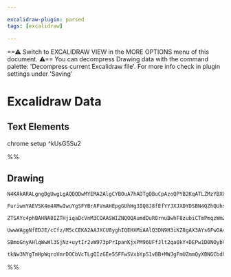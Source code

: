 ```yaml
---

excalidraw-plugin: parsed
tags: [excalidraw]

---
```

==⚠  Switch to EXCALIDRAW VIEW in the MORE OPTIONS menu of this document. ⚠== You can decompress Drawing data with the command palette: 'Decompress current Excalidraw file'. For more info check in plugin settings under 'Saving'


# Excalidraw Data
## Text Elements
chrome setup ^kUsG5Su2

%%
## Drawing
```compressed-json
N4KAkARALgngDgUwgLgAQQQDwMYEMA2AlgCYBOuA7hADTgQBuCpAzoQPYB2KqATLZMzYBXUtiRoIACyhQ4zZAHoFAc0JRJQgEYA6bGwC2CgF7N6hbEcK4OCtptbErHALRY8RMpWdx8Q1TdIEfARcZgRmBShcZQUebTiANho6IIR9BA4oZm4AbXAwUDAi6HhxdCgsKGSiyEYWdi40ABYABn5iutZOADlOMW4eAEYWwYSAdgSWgFYp9shCDmIsbghc

FuriwmYAEVSK4m4AMwIwuYgSFYBrAFVmAHEpgGUhHg3IQ8J8fEfYYJXJXDYDSBN4QZhQUhsS4IADqJHU3Ba2lm+QEEKhCB+MD+EkEHlBkL8kg44WyaEGZzYcEBahg3GGbVRqw4yhxqEZNQgmG4zgSAE4Emc6WhnABmAAcSJ4UzG4sG0rO4Mh0IAwmx8GxSCsAMSDBB6vWgzSAy7KQmLNUarUSCHWZjUwKZUEUeGSektOIjKZ80UjMYyuUKpmSBCE

ZTSAYc4phBAHNA8IZTHjiqaDcVnM3COAASWIZNQOQAumdDuR0rnuBwhF8zubiCTmPmqzWmZphIsAKLBdKZfNFs5CODEXD7eljBNNSWDPkTUUUplEDiXSvV/BnDXYaFx1DHfCnJmHThQR6EIxlUYlo8AMVw+k+wtQ885FUwVQkQMh6VQYSgg4JlAAFUqFYPwMBBvwQX84FBF8oAAQSIZRGnQYJDiqM46igcwCAQsNkOgKlQT0TJcAWJgKzQZs1yZT

UwwWAggNfEDJE/cCfz/M5cCEKA2AAJXCU8yghIQEHXMiAAlQ3DN9H3iKZ8gAX3AYs6FwOA4B+EcykKSB1DSMoIEQiN2gYQgEAoAAhE1MyEC11U1HVDic5yNggbAREdKBswqfQfmVBBLQciRdX1ULXPc0hPO8tIrM3Gy7KtFZbQ4e1cE88KPIyLyfKvT5vl+AyASBEQkBMiKop8vyMThYgETQJEUWKcqsui3z0WhLE2TBdULjKzLMla3jhHDBt8yf

SBmoGnyAHlqWwWl3SjNz+uytIr2vW973pPrIpanKjxPM96UFfJlt2qa0kY+DEPw1D0NOybVratL4MitgKBDXBtyonaKrSDtFjgt6PpCbdVmB1zmGwSEvgADXpQZBlFbQmj5HgWlFVH5WGPkmhMqGYfwABNbgEiR7R5XFPkWgSINiiMNgDG4HTagIESBkU369rSIbbPrUkVjrVyzRIQ6yh+06ReIQLrVQFmIAs9Uwe1FU+VV1WryvUF+OUas0p1Dt

tkNw3NYgTmHpWqroVmrDOCbVcTLgQIzGEe5SFFwSVxbYpS1vBB+MWJgFmUZmmQyXBNGCbdhNEplsCIaC0Bjs4OD97hk5o7jFyE0gRPN4o7AAKwQbAskeVO4AAWTYJYAYjqP09zhBwAU/gIA+YJ82AJSFKAA=
```
%%
